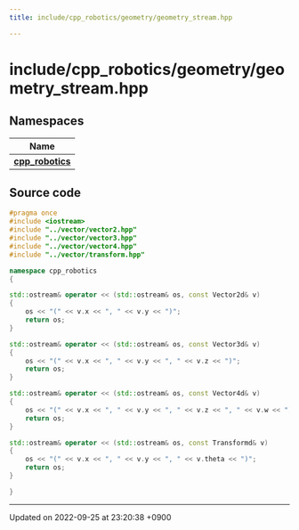 ```yaml
---
title: include/cpp_robotics/geometry/geometry_stream.hpp

---
```


# include/cpp_robotics/geometry/geometry_stream.hpp



## Namespaces

| Name           |
| -------------- |
| **[cpp_robotics](/cpp_robotics/doxybook/Namespaces/namespacecpp__robotics/)**  |




## Source code

```cpp
#pragma once
#include <iostream>
#include "../vector/vector2.hpp"
#include "../vector/vector3.hpp"
#include "../vector/vector4.hpp"
#include "../vector/transform.hpp"

namespace cpp_robotics
{

std::ostream& operator << (std::ostream& os, const Vector2d& v)
{
    os << "(" << v.x << ", " << v.y << ")";
    return os;
}

std::ostream& operator << (std::ostream& os, const Vector3d& v)
{
    os << "(" << v.x << ", " << v.y << ", " << v.z << ")";
    return os;
}

std::ostream& operator << (std::ostream& os, const Vector4d& v)
{
    os << "(" << v.x << ", " << v.y << ", " << v.z << ", " << v.w << ")";
    return os;
}

std::ostream& operator << (std::ostream& os, const Transformd& v)
{
    os << "(" << v.x << ", " << v.y << ", " << v.theta << ")";
    return os;
}

}
```


-------------------------------

Updated on 2022-09-25 at 23:20:38 +0900
